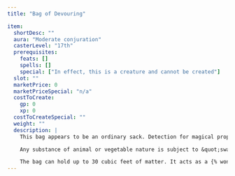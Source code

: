 ```yaml
---
title: "Bag of Devouring"

item:
  shortDesc: ""
  aura: "Moderate conjuration"
  casterLevel: "17th"
  prerequisites:
    feats: []
    spells: []
    special: ["In effect, this is a creature and cannot be created"]
  slot: ""
  marketPrice: 0
  marketPriceSpecial: "n/a"
  costToCreate:
    gp: 0
    xp: 0
  costToCreateSpecial: ""
  weight: ""
  description: |
    This bag appears to be an ordinary sack. Detection for magical properties makes it seem as if it were a {% wondrous_item_link bag-of-holding %}. The sack is, however, a lure used by an extradimensional creature &ndash; in fact, one of its feeding orifices.

    Any substance of animal or vegetable nature is subject to &quot;swallowing&quot; if thrust within the bag. The _Bag of Devouring_ is 90% likely to ignore any initial intrusion, but any time thereafter that it senses living flesh within (such as if someone reaches into the bag to pull something out), it is 60% likely to close around the offending member and attempt to draw the whole victim in. The bag has a +8 bonus on grapple checks made to pull someone in.

    The bag can hold up to 30 cubic feet of matter. It acts as a {% wondrous_item_link bag-of-holding 'Bag of Holding Type I'%}, but each hour it has a 5% cumulative chance of swallowing the contents and then spitting the stuff out in some nonspace or on some other plane. Creatures drawn within are consumed in 1 round. The bag destroys the victim's body and prevents any form of raising or resurrection that requires part of the corpse. There is a 50% chance that a {% spell_link wish %}, {% spell_link miracle %}, or {% spell_link true-resurrection %} spell can restore a devoured victim to life. Check once for each destroyed creature. If the check fails, the creature cannot be brought back to life by mortal magic.
---
```

